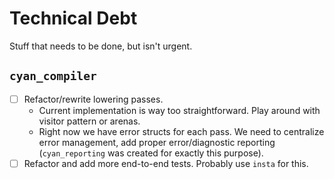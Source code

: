 # Technical Debt

Stuff that needs to be done, but isn't urgent.

## `cyan_compiler`

- [ ] Refactor/rewrite lowering passes.
  - Current implementation is way too straightforward. Play around with visitor pattern or arenas.
  - Right now we have error structs for each pass. We need to centralize error management, add proper error/diagnostic reporting (`cyan_reporting` was created for exactly this purpose).
- [ ] Refactor and add more end-to-end tests. Probably use `insta` for this.
